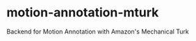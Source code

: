 motion-annotation-mturk
=======================

Backend for Motion Annotation with Amazon's Mechanical Turk
